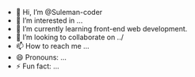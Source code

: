 - 👋 Hi, I’m @Suleman-coder
- 👀 I’m interested in ...
- 🌱 I’m currently learning front-end web development.
- 💞️ I’m looking to collaborate on ../
- 📫 How to reach me ...
- 😄 Pronouns: ...
- ⚡ Fun fact: ...

<!---
Suleman-coder/Suleman-coder is a ✨ special ✨ repository because its `README.md` (this file) appears on your GitHub profile.
You can click the Preview link to take a look at your changes.
--->
